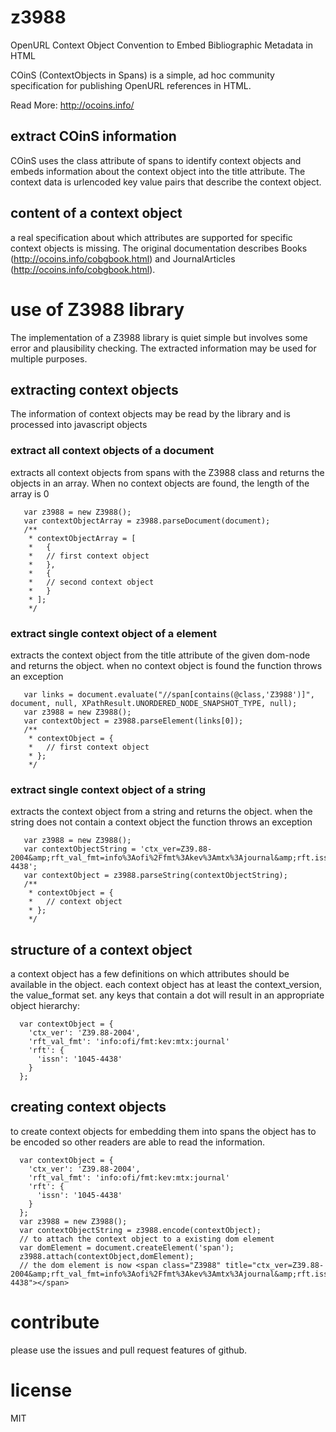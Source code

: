 # z3988
OpenURL Context Object Convention to Embed Bibliographic Metadata in HTML

COinS (ContextObjects in Spans) is a simple, ad hoc community specification for publishing OpenURL references in HTML.

Read More: http://ocoins.info/

## extract COinS information

COinS uses the class attribute of spans to identify context objects and embeds information about the context object into the title attribute. The context data is urlencoded key value pairs that describe the context object.

## content of a context object

a real specification about which attributes are supported for specific context objects is missing. The original documentation describes Books (http://ocoins.info/cobgbook.html) and JournalArticles (http://ocoins.info/cobgbook.html). 

# use of Z3988 library

The implementation of a Z3988 library is quiet simple but involves some error and plausibility checking. The extracted information may be used for multiple purposes.

## extracting context objects

The information of context objects may be read by the library and is processed into javascript objects

### extract all context objects of a document

extracts all context objects from spans with the Z3988 class and returns the objects in an array. When no context objects are found, the length of the array is 0

```
   var z3988 = new Z3988();
   var contextObjectArray = z3988.parseDocument(document);
   /**
    * contextObjectArray = [
    *   {
    *   // first context object
    *   },
    *   {
    *   // second context object
    *   }
    * ];
    */
```

### extract single context object of a element

extracts the context object from the title attribute of the given dom-node and returns the object. when no context object is found the function throws an exception

```
   var links = document.evaluate("//span[contains(@class,'Z3988')]", document, null, XPathResult.UNORDERED_NODE_SNAPSHOT_TYPE, null);
   var z3988 = new Z3988();
   var contextObject = z3988.parseElement(links[0]);
   /**
    * contextObject = {
    *   // first context object
    * };
    */
```

### extract single context object of a string

extracts the context object from a string and returns the object. when the string does not contain a context object the function throws an exception


```
   var z3988 = new Z3988();
   var contextObjectString = 'ctx_ver=Z39.88-2004&amp;rft_val_fmt=info%3Aofi%2Ffmt%3Akev%3Amtx%3Ajournal&amp;rft.issn=1045-4438';
   var contextObject = z3988.parseString(contextObjectString);
   /**
    * contextObject = {
    *   // context object
    * };
    */
```

## structure of a context object

a context object has a few definitions on which attributes should be available in the object. each context object has at least the context_version, the value_format set. any keys that contain a dot will result in an appropriate object hierarchy:

```
  var contextObject = {
    'ctx_ver': 'Z39.88-2004',
    'rft_val_fmt': 'info:ofi/fmt:kev:mtx:journal'
    'rft': {
      'issn': '1045-4438'
    }
  };
```

## creating context objects

to create context objects for embedding them into spans the object has to be encoded so other readers are able to read the information.

```
  var contextObject = {
    'ctx_ver': 'Z39.88-2004',
    'rft_val_fmt': 'info:ofi/fmt:kev:mtx:journal'
    'rft': {
      'issn': '1045-4438'
    }
  };
  var z3988 = new Z3988();
  var contextObjectString = z3988.encode(contextObject);
  // to attach the context object to a existing dom element
  var domElement = document.createElement('span');
  z3988.attach(contextObject,domElement);
  // the dom element is now <span class="Z3988" title="ctx_ver=Z39.88-2004&amp;rft_val_fmt=info%3Aofi%2Ffmt%3Akev%3Amtx%3Ajournal&amp;rft.issn=1045-4438"></span>
```

# contribute

please use the issues and pull request features of github.

# license

MIT
